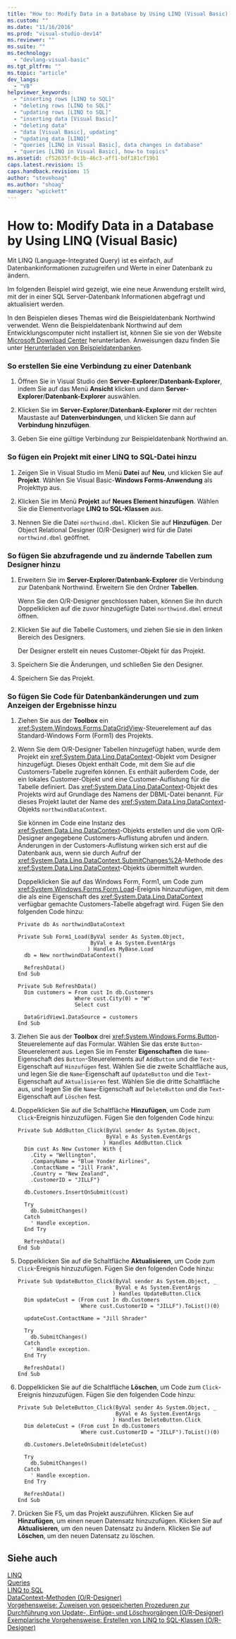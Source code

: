 ```yaml
---
title: "How to: Modify Data in a Database by Using LINQ (Visual Basic) | Microsoft Docs"
ms.custom: ""
ms.date: "11/16/2016"
ms.prod: "visual-studio-dev14"
ms.reviewer: ""
ms.suite: ""
ms.technology: 
  - "devlang-visual-basic"
ms.tgt_pltfrm: ""
ms.topic: "article"
dev_langs: 
  - "VB"
helpviewer_keywords: 
  - "inserting rows [LINQ to SQL]"
  - "deleting rows [LINQ to SQL]"
  - "updating rows [LINQ to SQL]"
  - "inserting data [Visual Basic]"
  - "deleting data"
  - "data [Visual Basic], updating"
  - "updating data [LINQ]"
  - "queries [LINQ in Visual Basic], data changes in database"
  - "queries [LINQ in Visual Basic], how-to topics"
ms.assetid: cf52635f-0c1b-46c3-aff1-bdf181cf19b1
caps.latest.revision: 15
caps.handback.revision: 15
author: "stevehoag"
ms.author: "shoag"
manager: "wpickett"
---
```

# How to: Modify Data in a Database by Using LINQ (Visual Basic)
Mit LINQ \(Language\-Integrated Query\) ist es einfach, auf Datenbankinformationen zuzugreifen und Werte in einer Datenbank zu ändern.  
  
 Im folgenden Beispiel wird gezeigt, wie eine neue Anwendung erstellt wird, mit der in einer SQL Server\-Datenbank Informationen abgefragt und aktualisiert werden.  
  
 In den Beispielen dieses Themas wird die Beispieldatenbank Northwind verwendet.  Wenn die Beispieldatenbank Northwind auf dem Entwicklungscomputer nicht installiert ist, können Sie sie von der Website [Microsoft Download Center](http://go.microsoft.com/fwlink/?LinkID=98088) herunterladen.  Anweisungen dazu finden Sie unter [Herunterladen von Beispieldatenbanken](../Topic/Downloading%20Sample%20Databases.md).  
  
### So erstellen Sie eine Verbindung zu einer Datenbank  
  
1.  Öffnen Sie in Visual Studio den **Server\-Explorer**\/**Datenbank\-Explorer**, indem Sie auf das Menü **Ansicht** klicken und dann **Server\-Explorer**\/**Datenbank\-Explorer** auswählen.  
  
2.  Klicken Sie im **Server\-Explorer**\/**Datenbank\-Explorer** mit der rechten Maustaste auf **Datenverbindungen**, und klicken Sie dann auf **Verbindung hinzufügen**.  
  
3.  Geben Sie eine gültige Verbindung zur Beispieldatenbank Northwind an.  
  
### So fügen ein Projekt mit einer LINQ to SQL\-Datei hinzu  
  
1.  Zeigen Sie in Visual Studio im Menü **Datei** auf **Neu**, und klicken Sie auf **Projekt**.  Wählen Sie Visual Basic\-**Windows Forms\-Anwendung** als Projekttyp aus.  
  
2.  Klicken Sie im Menü **Projekt** auf **Neues Element hinzufügen**.  Wählen Sie die Elementvorlage **LINQ to SQL\-Klassen** aus.  
  
3.  Nennen Sie die Datei `northwind.dbml`.  Klicken Sie auf **Hinzufügen**.  Der Object Relational Designer \(O\/R\-Designer\) wird für die Datei `northwind.dbml` geöffnet.  
  
### So fügen Sie abzufragende und zu ändernde Tabellen zum Designer hinzu  
  
1.  Erweitern Sie im **Server\-Explorer**\/**Datenbank\-Explorer** die Verbindung zur Datenbank Northwind.  Erweitern Sie den Ordner **Tabellen**.  
  
     Wenn Sie den O\/R\-Designer geschlossen haben, können Sie ihn durch Doppelklicken auf die zuvor hinzugefügte Datei `northwind.dbml` erneut öffnen.  
  
2.  Klicken Sie auf die Tabelle Customers, und ziehen Sie sie in den linken Bereich des Designers.  
  
     Der Designer erstellt ein neues Customer\-Objekt für das Projekt.  
  
3.  Speichern Sie die Änderungen, und schließen Sie den Designer.  
  
4.  Speichern Sie das Projekt.  
  
### So fügen Sie Code für Datenbankänderungen und zum Anzeigen der Ergebnisse hinzu  
  
1.  Ziehen Sie aus der **Toolbox** ein <xref:System.Windows.Forms.DataGridView>\-Steuerelement auf das Standard\-Windows Form \(Form1\) des Projekts.  
  
2.  Wenn Sie dem O\/R\-Designer Tabellen hinzugefügt haben, wurde dem Projekt ein <xref:System.Data.Linq.DataContext>\-Objekt vom Designer hinzugefügt.  Dieses Objekt enthält Code, mit dem Sie auf die Customers\-Tabelle zugreifen können.  Es enthält außerdem Code, der ein lokales Customer\-Objekt und eine Customer\-Auflistung für die Tabelle definiert.  Das <xref:System.Data.Linq.DataContext>\-Objekt des Projekts wird auf Grundlage des Namens der DBML\-Datei benannt.  Für dieses Projekt lautet der Name des <xref:System.Data.Linq.DataContext>\-Objekts `northwindDataContext`.  
  
     Sie können im Code eine Instanz des <xref:System.Data.Linq.DataContext>\-Objekts erstellen und die vom O\/R\-Designer angegebene Customers\-Auflistung abrufen und ändern.  Änderungen in der Customers\-Auflistung wirken sich erst auf die Datenbank aus, wenn sie durch Aufruf der <xref:System.Data.Linq.DataContext.SubmitChanges%2A>\-Methode des <xref:System.Data.Linq.DataContext>\-Objekts übermittelt wurden.  
  
     Doppelklicken Sie auf das Windows Form, Form1, um Code zum <xref:System.Windows.Forms.Form.Load>\-Ereignis hinzuzufügen, mit dem die als eine Eigenschaft des <xref:System.Data.Linq.DataContext> verfügbar gemachte Customers\-Tabelle abgefragt wird.  Fügen Sie den folgenden Code hinzu:  
  
    ```vb#  
    Private db As northwindDataContext  
  
    Private Sub Form1_Load(ByVal sender As System.Object,   
                           ByVal e As System.EventArgs  
                          ) Handles MyBase.Load  
      db = New northwindDataContext()  
  
      RefreshData()  
    End Sub  
  
    Private Sub RefreshData()  
      Dim customers = From cust In db.Customers   
                      Where cust.City(0) = "W"   
                      Select cust  
  
      DataGridView1.DataSource = customers  
    End Sub  
    ```  
  
3.  Ziehen Sie aus der **Toolbox** drei <xref:System.Windows.Forms.Button>\-Steuerelemente auf das Formular.  Wählen Sie das erste `Button`\-Steuerelement aus.  Legen Sie im Fenster **Eigenschaften** die `Name`\-Eigenschaft des `Button`\-Steuerelements auf `AddButton` und die `Text`\-Eigenschaft auf `Hinzufügen` fest.  Wählen Sie die zweite Schaltfläche aus, und legen Sie die `Name`\-Eigenschaft auf `UpdateButton` und die `Text`\-Eigenschaft auf `Aktualisieren` fest.  Wählen Sie die dritte Schaltfläche aus, und legen Sie die `Name`\-Eigenschaft auf `DeleteButton` und die `Text`\-Eigenschaft auf `Löschen` fest.  
  
4.  Doppelklicken Sie auf die Schaltfläche **Hinzufügen**, um Code zum `Click`\-Ereignis hinzuzufügen.  Fügen Sie den folgenden Code hinzu:  
  
    ```vb#  
    Private Sub AddButton_Click(ByVal sender As System.Object,   
                                ByVal e As System.EventArgs  
                               ) Handles AddButton.Click  
      Dim cust As New Customer With {   
        .City = "Wellington",   
        .CompanyName = "Blue Yonder Airlines",   
        .ContactName = "Jill Frank",   
        .Country = "New Zealand",   
        .CustomerID = "JILLF"}  
  
      db.Customers.InsertOnSubmit(cust)  
  
      Try  
        db.SubmitChanges()  
      Catch  
        ' Handle exception.  
      End Try  
  
      RefreshData()  
    End Sub  
    ```  
  
5.  Doppelklicken Sie auf die Schaltfläche **Aktualisieren**, um Code zum `Click`\-Ereignis hinzuzufügen.  Fügen Sie den folgenden Code hinzu:  
  
    ```vb#  
    Private Sub UpdateButton_Click(ByVal sender As System.Object, _  
                                   ByVal e As System.EventArgs  
                                  ) Handles UpdateButton.Click  
      Dim updateCust = (From cust In db.Customers   
                        Where cust.CustomerID = "JILLF").ToList()(0)  
  
      updateCust.ContactName = "Jill Shrader"  
  
      Try  
        db.SubmitChanges()  
      Catch  
        ' Handle exception.  
      End Try  
  
      RefreshData()  
    End Sub  
    ```  
  
6.  Doppelklicken Sie auf die Schaltfläche **Löschen**, um Code zum `Click`\-Ereignis hinzuzufügen.  Fügen Sie den folgenden Code hinzu:  
  
    ```vb#  
    Private Sub DeleteButton_Click(ByVal sender As System.Object, _  
                                   ByVal e As System.EventArgs  
                                  ) Handles DeleteButton.Click  
      Dim deleteCust = (From cust In db.Customers   
                        Where cust.CustomerID = "JILLF").ToList()(0)  
  
      db.Customers.DeleteOnSubmit(deleteCust)  
  
      Try  
        db.SubmitChanges()  
      Catch  
        ' Handle exception.  
      End Try  
  
      RefreshData()  
    End Sub  
    ```  
  
7.  Drücken Sie F5, um das Projekt auszuführen.  Klicken Sie auf **Hinzufügen**, um einen neuen Datensatz hinzuzufügen.  Klicken Sie auf **Aktualisieren**, um den neuen Datensatz zu ändern.  Klicken Sie auf **Löschen**, um den neuen Datensatz zu löschen.  
  
## Siehe auch  
 [LINQ](../../../../visual-basic/programming-guide/language-features/linq/index.md)   
 [Queries](../../../../visual-basic/language-reference/queries/queries.md)   
 [LINQ to SQL](../Topic/LINQ%20to%20SQL.md)   
 [DataContext\-Methoden \(O\/R\-Designer\)](/visual-studio/data-tools/datacontext-methods-o-r-designer)   
 [Vorgehensweise: Zuweisen von gespeicherten Prozeduren zur Durchführung von Update\-, Einfüge\- und Löschvorgängen \(O\/R\-Designer\)](../Topic/How%20to:%20Assign%20stored%20procedures%20to%20perform%20updates,%20inserts,%20and%20deletes%20\(O-R%20Designer\).md)   
 [Exemplarische Vorgehensweise: Erstellen von LINQ to SQL\-Klassen \(O\/R\-Designer\)](../Topic/Walkthrough:%20Creating%20LINQ%20to%20SQL%20Classes%20\(O-R%20Designer\).md)